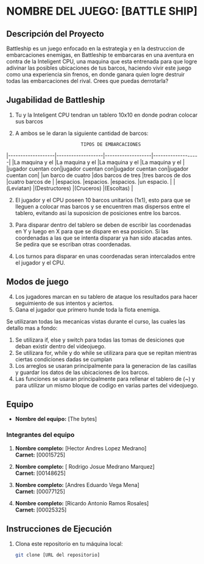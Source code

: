 # NOMBRE DEL JUEGO: [BATTLE SHIP]

## Descripción del Proyecto

Battleship es un juego enfocado en la estrategia y en la destruccion de embarcaciones enemigas, en Battleship te embarcaras en una aventura en contra de la Inteligent CPU, una maquina que esta entrenada para que logre adivinar las posibles ubicaciones de tus barcos, haciendo vivir este juego como una experiencia sin frenos, en donde ganara quien logre destruir todas las embarcaciones del rival. Crees que puedas derrotarla?

## Jugabilidad de Battleship

1. Tu y la Inteligent CPU tendran un tablero 10x10 en donde podran colocar sus barcos

2. A ambos se le daran la siguiente cantidad de barcos:
  
                               TIPOS DE EMBARCACIONES                          
|-------------------|-------------------|-------------------|-------------------|
|La maquina  y el   |La maquina y el    |La maquina y el    |La maquina y el    |
|jugador cuentan con|jugador cuentan con|jugador cuentan con|jugador cuentan con|
|un barco de cuatro |dos barcos de tres |tres barcos de dos |cuatro barcos de   |
|espacios.          |espacios.          |espacios.          |un espacio.        |
|(Leviatan)         |(Destructores)     |(Cruceros)         |(Escoltas)         |


2. El jugador y el CPU poseen 10 barcos unitarios (1x1), esto para que se lleguen a colocar mas barcos y se encuentren mas dispersos entre el tablero, evitando asi la suposicion de posiciones entre los barcos.

3. Para disparar dentro del tablero se deben de escribir las coordenadas en Y y luego en X para que se dispare en esa posicion. Si las coordenadas a las que se intenta disparar ya han sido atacadas antes. Se pedira que se escriban otras coordenadas.

4. Los turnos para disparar en unas coordenadas seran intercalados entre el jugador y el CPU.

## Modos de juego





4. Los jugadores marcan en su tablero de ataque los resultados para hacer seguimiento de sus intentos y aciertos.
5. Gana el jugador que primero hunde toda la flota enemiga.


Se utilizaran todas las mecanicas vistas durante el curso, las cuales las detallo mas a fondo:

1. Se utilizara if, else y switch para todas las tomas de desiciones que deban existir dentro del videojuego.
2. Se utilizara for, while y do while se utilizara para que se repitan mientras ciertas condiciones dadas se cumplan
3. Los arreglos se usaran principalmente para la generacion de las casillas y guardar los datos de las ubicaciones de los barcos.
4. Las funciones se usaran principalmente para rellenar el tablero de (~) y para utilizar un mismo bloque de codigo en varias partes del videojuego.

## Equipo

- **Nombre del equipo:** [The bytes]

### Integrantes del equipo

1. **Nombre completo:** [Hector Andres Lopez Medrano]  
   **Carnet:** [00015725]

2. **Nombre completo:** [ Rodrigo Josue Medrano Marquez]  
   **Carnet:** [00148625]

3. **Nombre completo:** [Andres Eduardo Vega Mena]  
   **Carnet:** [00077125]

4. **Nombre completo:** [Ricardo Antonio Ramos Rosales]  
   **Carnet:** [00025325]


## Instrucciones de Ejecución

1. Clona este repositorio en tu máquina local:
   ```bash
   git clone [URL del repositorio]
